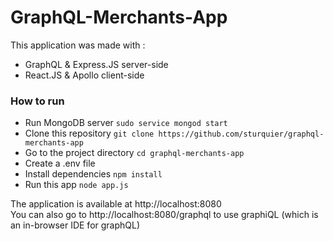 GraphQL-Merchants-App
===

This application was made with :
* GraphQL & Express.JS server-side
* React.JS & Apollo client-side

### How to run
* Run MongoDB server `sudo service mongod start`
* Clone this repository `git clone https://github.com/sturquier/graphql-merchants-app`
* Go to the project directory `cd graphql-merchants-app`
* Create a .env file
* Install dependencies `npm install`
* Run this app `node app.js`

The application is available at http://localhost:8080  
You can also go to http://localhost:8080/graphql to use graphiQL (which is an in-browser IDE for graphQL)